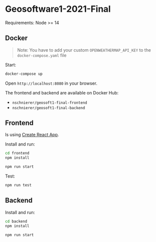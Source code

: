 # Geosoftware1-2021-Final

Requirements: Node >= 14

## Docker

> Note: You have to add your custom `OPENWEATHERMAP_API_KEY` to the `docker-compose.yaml` file

Start:

```sh
docker-compose up
```

Open `http://localhost:8080` in your browser.

The frontend and backend are available on Docker Hub:

- `nschnierer/geosoft1-final-frontend`
- `nschnierer/geosoft1-final-backend`

## Frontend

Is using [Create React App](https://create-react-app.dev/).

Install and run:

```sh
cd frontend
npm install
```

```sh
npm run start
```

Test:

```sh
npm run test
```

## Backend

Install and run:

```sh
cd backend
npm install
```

```sh
npm run start
```
